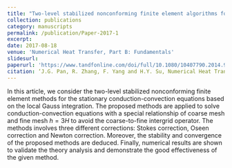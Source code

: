 ```yaml
---
title: "Two-level stabilized nonconforming finite element algorithms for the conduction–convection equations"
collection: publications
category: manuscripts
permalink: /publication/Paper-2017-1
excerpt: 
date: 2017-08-18
venue: 'Numerical Heat Transfer, Part B: Fundamentals'
slidesurl: 
paperurl: 'https://www.tandfonline.com/doi/full/10.1080/10407790.2014.915670'
citation: ‘J.G. Pan, R. Zhang, F. Yang and H.Y. Su, Numerical Heat Transfer, Part B: Fundamentals 72 (2), 152-169’
---
```


In this article, we consider the two-level stabilized nonconforming finite element methods for the stationary conduction-convection equations based on the local Gauss integration. The proposed methods are applied to solve conduction-convection equations with a special relationship of coarse mesh and fine mesh $h = 3H$ to avoid the coarse-to-fine intergrid operator. The methods involves three different corrections: Stokes correction, Oseen correction and Newton correction. Moreover, the stability and convergence of the proposed methods are deduced. Finally, numerical results are shown to validate the theory analysis and demonstrate the good effectiveness of the given method. 
